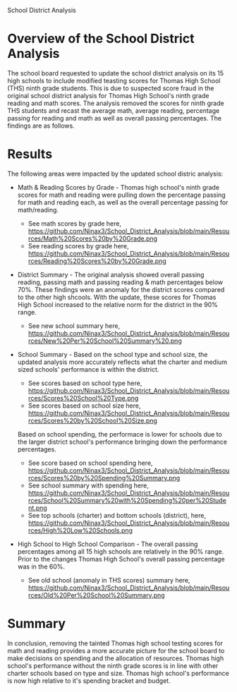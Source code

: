 School District Analysis
# Overview of the School District Analysis

The school board requested to update the school district analysis on its 15 high schools to include modified teasting scores for Thomas High School (THS) ninth grade students. This is due to suspected score fraud in the original school district analysis for Thomas High School's ninth grade reading and math scores. The analysis removed the scores for ninth grade THS students and recast the average math, average reading, percentage passing for reading and math as well as overall passing percentages. The findings are as follows.

# Results

The following areas were impacted by the updated school distric analysis:
- Math & Reading Scores by Grade -
  Thomas high school's ninth grade scores for math and reading were pulling down the percentage passing for math and reading each, as well as the overall percentage passing for math/reading. 
  - See math scores by grade here, https://github.com/Ninax3/School_District_Analysis/blob/main/Resources/Math%20Scores%20by%20Grade.png
  - See reading scores by grade here, https://github.com/Ninax3/School_District_Analysis/blob/main/Resources/Reading%20Scores%20by%20Grade.png

- District Summary -
The original analysis showed overall passing reading, passing math and passing reading & math percentages below 70%. These findings were an anomaly for the district scores compared to the other high shcools. With the update, these scores for Thomas High School increased to the relative norm for the district in the 90% range. 
  - See new school summary here, https://github.com/Ninax3/School_District_Analysis/blob/main/Resources/New%20Per%20School%20Summary%20.png

- School Summary -
Based on the school type and school size, the updated analysis more accurately reflects what the charter and medium sized schools' performance is within the district. 
  - See scores based on school type here, https://github.com/Ninax3/School_District_Analysis/blob/main/Resources/Scores%20School%20Type.png
  - See scores based on school size here, https://github.com/Ninax3/School_District_Analysis/blob/main/Resources/Scores%20by%20School%20Size.png 

  Based on school spending, the performace is lower for schools due to the larger district school's performance bringing down the performance percentages.  
    - See score based on school spending here, https://github.com/Ninax3/School_District_Analysis/blob/main/Resources/Scores%20by%20Spending%20Summary.png
    - See school summary with spending here, https://github.com/Ninax3/School_District_Analysis/blob/main/Resources/School%20Summary%20with%20Spending%20per%20Student.png
    - See top schools (charter) and bottom schools (district), here, https://github.com/Ninax3/School_District_Analysis/blob/main/Resources/High%20Low%20Schools.png

- High School to High School Comparison -
The overall passing percentages among all 15 high schools are relatively in the 90% range. Prior to the changes Thomas High School's overall passing percentage was in the 60%. 
    - See old school (anomaly in THS scores) summary here,    https://github.com/Ninax3/School_District_Analysis/blob/main/Resources/Old%20Per%20School%20Summary.png 


# Summary

In conclusion, removing the tainted Thomas high school testing scores for math and reading provides a more accurate picture for the school board to make decisions on spending and the allocation of resources. Thomas high school's performance without the ninth grade scores is in line with other charter schools based on type and size. Thomas high school's performance is now high relative to it's spending bracket and budget. 
